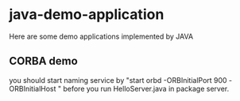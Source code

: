 # java-demo-application
Here are some demo applications implemented by JAVA

## CORBA demo
you should start naming service by "start orbd -ORBInitialPort 900 -ORBInitialHost <nameserverhost>" before you run HelloServer.java in package server.
